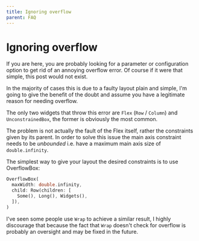 ```yaml
---
title: Ignoring overflow
parent: FAQ
---
```


# Ignoring overflow

If you are here, you are probably looking for a parameter or configuration option to get rid of an annoying overflow
error. Of course if it were that simple, this post would not exist.

In the majority of cases this is due to a faulty layout plain and simple, I'm going to give the benefit of the doubt and
assume you have a legitimate reason for needing overflow.  

The only two widgets that throw this error are `Flex` (`Row` / `Column`) and `UnconstrainedBox`, the former is obviously
the most common.

The problem is not actually the fault of the Flex itself, rather the constraints given by its parent. In order to solve
this issue the main axis constraint needs to be *unbounded* i.e. have a maximum main axis size of `double.infinity`.

The simplest way to give your layout the desired constraints is to use OverflowBox:

```dart
OverflowBox(
  maxWidth: double.infinity,
  child: Row(children: [
    Some(), Long(), Widgets(),
  ]),
)
```

I've seen some people use `Wrap` to achieve a similar result, I highly discourage that because the fact that `Wrap`
doesn't check for overflow is probably an oversight and may be fixed in the future.